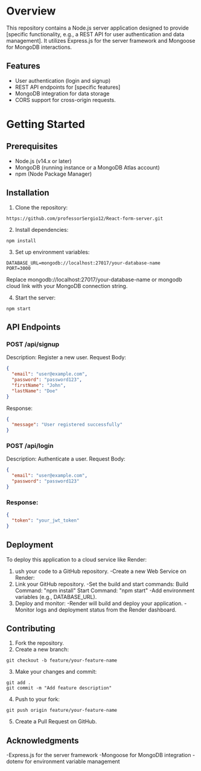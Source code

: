 # Overview
This repository contains a Node.js server application designed to provide [specific functionality, e.g., a REST API for user authentication and data management]. 
It utilizes Express.js for the server framework and Mongoose for MongoDB interactions.

## Features
- User authentication (login and signup)
- REST API endpoints for [specific features]
- MongoDB integration for data storage
- CORS support for cross-origin requests.

# Getting Started
## Prerequisites
- Node.js (v14.x or later)
- MongoDB (running instance or a MongoDB Atlas account)
- npm (Node Package Manager)

## Installation
1. Clone the repository:
```window
https://github.com/professorSergio12/React-form-server.git
```

2. Install dependencies:
```window
npm install
```

3. Set up environment variables:
```window
DATABASE_URL=mongodb://localhost:27017/your-database-name
PORT=3000
```
Replace mongodb://localhost:27017/your-database-name or mongodb cloud link with your MongoDB connection string.

4. Start the server:
```window
npm start
```

## API Endpoints
### POST /api/signup
Description: Register a new user.
Request Body:
```json
{
  "email": "user@example.com",
  "password": "password123",
  "firstName": "John",
  "lastName": "Doe"
}
```
Response:
```json
{
  "message": "User registered successfully"
}
```

### POST /api/login
Description: Authenticate a user.
Request Body:
```json
{
  "email": "user@example.com",
  "password": "password123"
}
```
### Response:
```json
{
  "token": "your_jwt_token"
}
```
## Deployment
To deploy this application to a cloud service like Render:

1. ush your code to a GitHub repository.
-Create a new Web Service on Render:
2. Link your GitHub repository.
-Set the build and start commands:
Build Command: "npm install"
Start Command: "npm start"
-Add environment variables (e.g., DATABASE_URL).
3. Deploy and monitor:
-Render will build and deploy your application.
-Monitor logs and deployment status from the Render dashboard.

## Contributing
1. Fork the repository.
2. Create a new branch:
```window
git checkout -b feature/your-feature-name
```
3. Make your changes and commit:
```window
git add .
git commit -m "Add feature description"
```

4. Push to your fork:
```window
git push origin feature/your-feature-name
```
5. Create a Pull Request on GitHub.


## Acknowledgments
-Express.js for the server framework
-Mongoose for MongoDB integration
-dotenv for environment variable management
